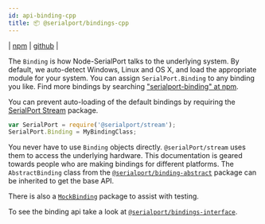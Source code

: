 ```yaml
---
id: api-binding-cpp
title: 📦 @serialport/bindings-cpp
---
```

| [npm](https://www.npmjs.com/package/@serialport/bindings-cpp) | [github](https://github.com/serialport/bindings-cpp) |

The `Binding` is how Node-SerialPort talks to the underlying system. By default, we auto-detect Windows, Linux and OS X, and load the appropriate module for your system. You can assign `SerialPort.Binding` to any binding you like. Find more bindings by searching ["serialport-binding" at npm](https://www.npmjs.com/search?q=serialport-binding).

You can prevent auto-loading of the default bindings by requiring the [SerialPort Stream](api-stream.md) package.

```js
var SerialPort = require('@serialport/stream');
SerialPort.Binding = MyBindingClass;
```

You never have to use `Binding` objects directly. `@serialPort/stream` uses them to access the underlying hardware. This documentation is geared towards people who are making bindings for different platforms. The `AbstractBinding` class from the [`@serialport/binding-abstract`](api-bindings-interface.md) package can be inherited to get the base API.

There is also a [`MockBinding`](api-binding-mock.md) package to assist with testing.

To see the binding api take a look at [`@serialport/bindings-interface`](api-bindings-interface.md).
